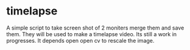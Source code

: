 # timelapse
A simple script to take screen shot of 2 moniters merge them and save them. They will be used to make a timelapse video. Its still a work in progresses. It depends open open cv to rescale the image.
